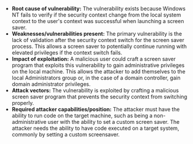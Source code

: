 - **Root cause of vulnerability:** The vulnerability exists because Windows NT fails to verify if the security context change from the local system context to the user's context was successful when launching a screen saver.
- **Weaknesses/vulnerabilities present:** The primary vulnerability is the lack of validation after the security context switch for the screen saver process. This allows a screen saver to potentially continue running with elevated privileges if the context switch fails.
- **Impact of exploitation:** A malicious user could craft a screen saver program that exploits this vulnerability to gain administrative privileges on the local machine. This allows the attacker to add themselves to the local Administrators group or, in the case of a domain controller, gain domain administrator privileges.
- **Attack vectors:** The vulnerability is exploited by crafting a malicious screen saver program that prevents the security context from switching properly.
- **Required attacker capabilities/position:** The attacker must have the ability to run code on the target machine, such as being a non-administrative user with the ability to set a custom screen saver. The attacker needs the ability to have code executed on a target system, commonly by setting a custom screensaver.
